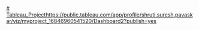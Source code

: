 [# Tableau_Project](https://public.tableau.com/app/profile/shruti.suresh.pavaskar/viz/myproject_16846960541520/Dashboard2?publish=yes)https://public.tableau.com/app/profile/shruti.suresh.pavaskar/viz/myproject_16846960541520/Dashboard2?publish=yes
